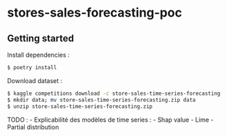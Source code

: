 # stores-sales-forecasting-poc



## Getting started


Install dependencies :

```sh
$ poetry install
```

Download dataset : 

```sh
$ kaggle competitions download -c store-sales-time-series-forecasting
$ mkdir data; mv store-sales-time-series-forecasting.zip data
$ unzip store-sales-time-series-forecasting.zip
```

TODO :
    - Explicabilité des modèles de time series :
        - Shap value
        - Lime
        - Partial distribution